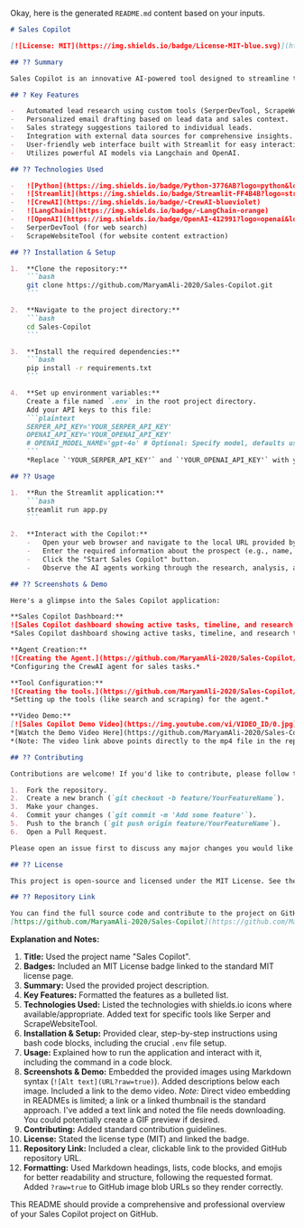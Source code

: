 Okay, here is the generated `README.md` content based on your inputs.

```markdown
# Sales Copilot

[![License: MIT](https://img.shields.io/badge/License-MIT-blue.svg)](https://opensource.org/licenses/MIT)

## ?? Summary

Sales Copilot is an innovative AI-powered tool designed to streamline the sales process. It leverages CrewAI agents to automate tasks like lead research, email drafting, and sales strategy generation, helping sales teams close deals faster and more efficiently.

## ? Key Features

-   Automated lead research using custom tools (SerperDevTool, ScrapeWebsiteTool).
-   Personalized email drafting based on lead data and sales context.
-   Sales strategy suggestions tailored to individual leads.
-   Integration with external data sources for comprehensive insights.
-   User-friendly web interface built with Streamlit for easy interaction.
-   Utilizes powerful AI models via Langchain and OpenAI.

## ?? Technologies Used

-   ![Python](https://img.shields.io/badge/Python-3776AB?logo=python&logoColor=white)
-   ![Streamlit](https://img.shields.io/badge/Streamlit-FF4B4B?logo=streamlit&logoColor=white)
-   ![CrewAI](https://img.shields.io/badge/-CrewAI-blueviolet)
-   ![LangChain](https://img.shields.io/badge/-LangChain-orange)
-   ![OpenAI](https://img.shields.io/badge/OpenAI-412991?logo=openai&logoColor=white)
-   SerperDevTool (for web search)
-   ScrapeWebsiteTool (for website content extraction)

## ?? Installation & Setup

1.  **Clone the repository:**
    ```bash
    git clone https://github.com/MaryamAli-2020/Sales-Copilot.git
    ```

2.  **Navigate to the project directory:**
    ```bash
    cd Sales-Copilot
    ```

3.  **Install the required dependencies:**
    ```bash
    pip install -r requirements.txt
    ```

4.  **Set up environment variables:**
    Create a file named `.env` in the root project directory.
    Add your API keys to this file:
    ```plaintext
    SERPER_API_KEY='YOUR_SERPER_API_KEY'
    OPENAI_API_KEY='YOUR_OPENAI_API_KEY'
    # OPENAI_MODEL_NAME='gpt-4o' # Optional: Specify model, defaults usually work
    ```
    *Replace `'YOUR_SERPER_API_KEY'` and `'YOUR_OPENAI_API_KEY'` with your actual keys.*

## ?? Usage

1.  **Run the Streamlit application:**
    ```bash
    streamlit run app.py
    ```

2.  **Interact with the Copilot:**
    -   Open your web browser and navigate to the local URL provided by Streamlit (usually `http://localhost:8501`).
    -   Enter the required information about the prospect (e.g., name, company, role) and the sales context (e.g., your product, sales goal) into the input fields on the web page.
    -   Click the "Start Sales Copilot" button.
    -   Observe the AI agents working through the research, analysis, and drafting process in the application's output area.

## ?? Screenshots & Demo

Here's a glimpse into the Sales Copilot application:

**Sales Copilot Dashboard:**
![Sales Copilot dashboard showing active tasks, timeline, and research tools.](https://github.com/MaryamAli-2020/Sales-Copilot/blob/main/Media/Copilot-in-use.png?raw=true)
*Sales Copilot dashboard showing active tasks, timeline, and research tools.*

**Agent Creation:**
![Creating the Agent.](https://github.com/MaryamAli-2020/Sales-Copilot/blob/main/Media/Agent.png?raw=true)
*Configuring the CrewAI agent for sales tasks.*

**Tool Configuration:**
![Creating the tools.](https://github.com/MaryamAli-2020/Sales-Copilot/blob/main/Media/Tools.png?raw=true)
*Setting up the tools (like search and scraping) for the agent.*

**Video Demo:**
[![Sales Copilot Demo Video](https://img.youtube.com/vi/VIDEO_ID/0.jpg)](https://github.com/MaryamAli-2020/Sales-Copilot/blob/main/Media/Sales-Copilot-DEMO.mp4)
*[Watch the Demo Video Here](https://github.com/MaryamAli-2020/Sales-Copilot/blob/main/Media/Sales-Copilot-DEMO.mp4)*
*(Note: The video link above points directly to the mp4 file in the repository. You might need to download it to view.)*

## ?? Contributing

Contributions are welcome! If you'd like to contribute, please follow these steps:

1.  Fork the repository.
2.  Create a new branch (`git checkout -b feature/YourFeatureName`).
3.  Make your changes.
4.  Commit your changes (`git commit -m 'Add some feature'`).
5.  Push to the branch (`git push origin feature/YourFeatureName`).
6.  Open a Pull Request.

Please open an issue first to discuss any major changes you would like to make. Ensure your code adheres to the project's style guidelines.

## ?? License

This project is open-source and licensed under the MIT License. See the [LICENSE](LICENSE) file for more details (if one exists in the repository, otherwise rely on the badge).

## ?? Repository Link

You can find the full source code and contribute to the project on GitHub:
[https://github.com/MaryamAli-2020/Sales-Copilot](https://github.com/MaryamAli-2020/Sales-Copilot)
```

**Explanation and Notes:**

1.  **Title:** Used the project name "Sales Copilot".
2.  **Badges:** Included an MIT License badge linked to the standard MIT license page.
3.  **Summary:** Used the provided project description.
4.  **Key Features:** Formatted the features as a bulleted list.
5.  **Technologies Used:** Listed the technologies with shields.io icons where available/appropriate. Added text for specific tools like Serper and ScrapeWebsiteTool.
6.  **Installation & Setup:** Provided clear, step-by-step instructions using bash code blocks, including the crucial `.env` file setup.
7.  **Usage:** Explained how to run the application and interact with it, including the command in a code block.
8.  **Screenshots & Demo:** Embedded the provided images using Markdown syntax (`![Alt text](URL?raw=true)`). Added descriptions below each image. Included a link to the demo video. *Note:* Direct video embedding in READMEs is limited; a link or a linked thumbnail is the standard approach. I've added a text link and noted the file needs downloading. You could potentially create a GIF preview if desired.
9.  **Contributing:** Added standard contribution guidelines.
10. **License:** Stated the license type (MIT) and linked the badge.
11. **Repository Link:** Included a clear, clickable link to the provided GitHub repository URL.
12. **Formatting:** Used Markdown headings, lists, code blocks, and emojis for better readability and structure, following the requested format. Added `?raw=true` to GitHub image blob URLs so they render correctly.

This README should provide a comprehensive and professional overview of your Sales Copilot project on GitHub.
